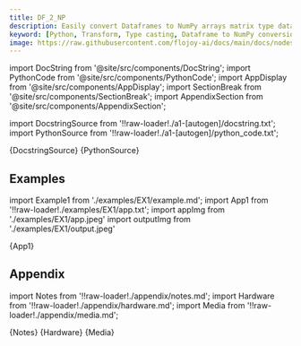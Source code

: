 ```yaml
---
title: DF_2_NP
description: Easily convert Dataframes to NumPy arrays matrix type data using Python with Flojoy's DF_2_NP type casting transformer.
keyword: [Python, Transform, Type casting, Dataframe to NumPy conversion, Python type casting transformer, Data conversion with DF_2_NP, Python data manipulation, Streamline data processing, Data transformation techniques, NumPy array creation, Python data analysis, Accurate data insights, Data manipulation using DF_2_NP]
image: https://raw.githubusercontent.com/flojoy-ai/docs/main/docs/nodes/TRANSFORMERS/TYPE_CASTING/DF_2_NP/examples/EX1/output.jpeg
---
```


[//]: # (Custom component imports)

import DocString from '@site/src/components/DocString';
import PythonCode from '@site/src/components/PythonCode';
import AppDisplay from '@site/src/components/AppDisplay';
import SectionBreak from '@site/src/components/SectionBreak';
import AppendixSection from '@site/src/components/AppendixSection';

[//]: # (Docstring)

import DocstringSource from '!!raw-loader!./a1-[autogen]/docstring.txt';
import PythonSource from '!!raw-loader!./a1-[autogen]/python_code.txt';

<DocString>{DocstringSource}</DocString>
<PythonCode GLink='TRANSFORMERS/TYPE_CASTING/DF_2_NP/DF_2_NP.py'>{PythonSource}</PythonCode>

<SectionBreak />

[//]: # (Examples)

## Examples

import Example1 from './examples/EX1/example.md';
import App1 from '!!raw-loader!./examples/EX1/app.txt';
import appImg from './examples/EX1/app.jpeg'
import outputImg from './examples/EX1/output.jpeg'

<AppDisplay 
    nodeLabel='DF_2_NP'
    appImg={appImg}
    outputImg={outputImg}
    >
    {App1}
</AppDisplay>

<Example1 />

<SectionBreak />

[//]: # (Appendix)

## Appendix

import Notes from '!!raw-loader!./appendix/notes.md';
import Hardware from '!!raw-loader!./appendix/hardware.md';
import Media from '!!raw-loader!./appendix/media.md';

<AppendixSection index={0} folderPath='nodes/TRANSFORMERS/TYPE_CASTING/DF_2_NP/appendix/'>{Notes}</AppendixSection>
<AppendixSection index={1} folderPath='nodes/TRANSFORMERS/TYPE_CASTING/DF_2_NP/appendix/'>{Hardware}</AppendixSection>
<AppendixSection index={2} folderPath='nodes/TRANSFORMERS/TYPE_CASTING/DF_2_NP/appendix/'>{Media}</AppendixSection>
